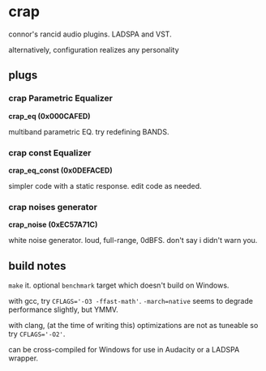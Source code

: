 # crap

connor's rancid audio plugins. LADSPA and VST.

alternatively, configuration realizes any personality

## plugs

### crap Parametric Equalizer

__crap_eq (0x000CAFED)__

multiband parametric EQ. try redefining BANDS.

### crap const Equalizer

__crap_eq_const (0x0DEFACED)__

simpler code with a static response.
edit code as needed.

### crap noises generator

__crap_noise (0xEC57A71C)__

white noise generator. loud, full-range, 0dBFS. don't say i didn't warn you.

## build notes

`make` it. optional `benchmark` target which doesn't build on Windows.

with gcc, try `CFLAGS='-O3 -ffast-math'`.
`-march=native` seems to degrade performance slightly, but YMMV.

with clang, (at the time of writing this)
optimizations are not as tuneable so try `CFLAGS='-O2'`.

can be cross-compiled for Windows for use in Audacity or a LADSPA wrapper.
